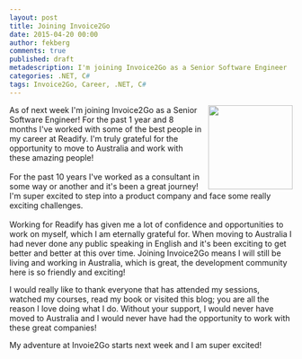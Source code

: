 ```yaml
---
layout: post
title: Joining Invoice2Go
date: 2015-04-20 00:00
author: fekberg
comments: true
published: draft
metadescription: I'm joining Invoice2Go as a Senior Software Engineer
categories: .NET, C#
tags: Invoice2Go, Career, .NET, C# 
---
```

<img src="http://upload.wikimedia.org/wikipedia/commons/c/cb/Invoice2go_logo.jpg" alt="" style="float: right; margin-left: 10px; width: 150px;">As of next week I'm joining Invoice2Go as a Senior Software Engineer! For the past 1 year and 8 months I've worked with some of the best people in my career at Readify. I'm truly grateful for the opportunity to move to Australia and work with these amazing people!<br/><br/>For the past 10 years I've worked as a consultant in some way or another and it's been a great journey! I'm super excited to step into a product company and face some really exciting challenges.<br/><br/>Working for Readify has given me a lot of confidence and opportunities to work on myself, which I am eternally grateful for. When moving to Australia I had never done any public speaking in English and it's been exciting to get better and better at this over time. Joining Invoice2Go means I will still be living and working in Australia, which is great, the development community here is so friendly and exciting!

I would really like to thank everyone that has attended my sessions, watched my courses, read my book or visited this blog; you are all the reason I love doing what I do. Without your support, I would never have moved to Australia and I would never have had the opportunity to work with these great companies!

My adventure at Invoie2Go starts next week and I am super excited!
